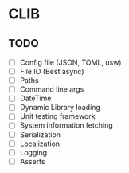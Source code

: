 # CLIB

## TODO

- [ ] Config file (JSON, TOML, usw)
- [ ] File IO (Best async)
- [ ] Paths
- [ ] Command line args
- [ ] DateTime
- [ ] Dynamic Library loading
- [ ] Unit testing framework
- [ ] System information fetching
- [ ] Serialization
- [ ] Localization
- [ ] Logging
- [ ] Asserts
